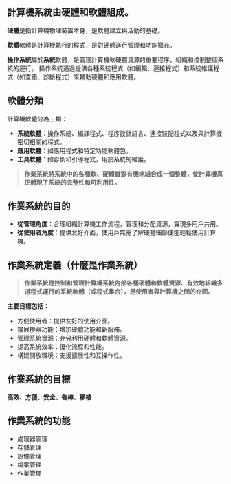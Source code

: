 ## 計算機系統由硬體和軟體組成。

**硬體**是指計算機物理裝置本身，是軟體建立與活動的基礎。

**軟體**軟體是計算機執行的程式，是對硬體進行管理和功能擴充。

**操作系統**屬於**系統**軟體，是管理計算機軟硬體資源的重要程序，組織和控制整個系統的運行。 操作系統通過提供各種系統程式（如編輯、連接程式）和系統維護程式（如查錯、診斷程式）來輔助硬體和應用軟體。

## 軟體分類

計算機軟體分為三類：

- **系統軟體**：操作系統、編譯程式、程序設計語言、連接裝配程式以及與計算機密切相關的程式。
- **應用軟體**：如應用程式和特定功能軟體包。
- **工具軟體**：如診斷和引導程式，用於系統的維護。

> **作業系統將系統中的各種軟、硬體資源有機地組合成一個整體，使計算機真正體現了系統的完整性和可利用性。**

## 作業系統的目的

- **從管理角度**：合理組織計算機工作流程，管理和分配資源，實現多用戶共用。
- **從使用者角度**：提供友好介面，使用戶無需了解硬體細節便能輕鬆使用計算機。

## 作業系統定義（什麼是作業系統）

> **作業系統是控制和管理計算機系統內部各種硬體和軟體資源、有效地組織多道程式運行的系統軟體（或程式集合），是使用者與計算機之間的介面。**

**主要目標包括**：

- 方便使用者：提供友好的使用介面。
- 擴展機器功能：增加硬體功能和新服務。
- 管理系統資源：充分利用硬體和軟體資源。
- 提高系統效率：優化流程和性能。
- 構建開放環境：支援擴展性和互操作性。

## 作業系統的目標

**高效、方便、安全、魯棒、移植**

## 作業系統的功能

- 處理器管理
- 存儲管理
- 設備管理
- 檔案管理
- 作業管理
